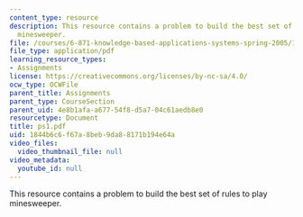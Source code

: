 ```yaml
---
content_type: resource
description: This resource contains a problem to build the best set of rules to play
  minesweeper.
file: /courses/6-871-knowledge-based-applications-systems-spring-2005/1844b6c6f67a8beb9da88171b194e64a_ps1.pdf
file_type: application/pdf
learning_resource_types:
- Assignments
license: https://creativecommons.org/licenses/by-nc-sa/4.0/
ocw_type: OCWFile
parent_title: Assignments
parent_type: CourseSection
parent_uid: 4e8b1afa-a677-54f8-d5a7-04c61aedb8e0
resourcetype: Document
title: ps1.pdf
uid: 1844b6c6-f67a-8beb-9da8-8171b194e64a
video_files:
  video_thumbnail_file: null
video_metadata:
  youtube_id: null
---
```

This resource contains a problem to build the best set of rules to play minesweeper.